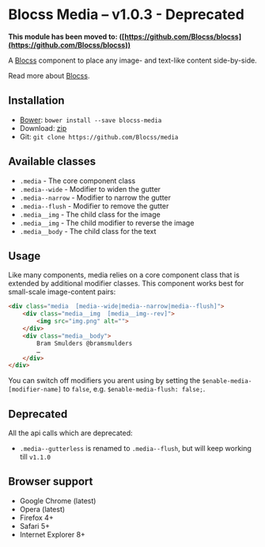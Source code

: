 # Blocss Media – v1.0.3 - Deprecated

**This module has been moved to: ([https://github.com/Blocss/blocss](https://github.com/Blocss/blocss))**

A [Blocss](https://github.com/Blocss/blocss/) component to place any image- and text-like content side-by-side.

Read more about [Blocss](https://blocss.github.io/blocss).

## Installation

* [Bower](http://bower.io/): `bower install --save blocss-media`
* Download: [zip](https://github.com/Blocss/media/zipball/master)
* Git: `git clone https://github.com/Blocss/media`

## Available classes

* `.media` - The core component class
* `.media--wide` - Modifier to widen the gutter
* `.media--narrow` - Modifier to narrow the gutter
* `.media--flush` - Modifier to remove the gutter
* `.media__img` - The child class for the image
* `.media__img` - The child modifier to reverse the image
* `.media__body` - The child class for the text

## Usage

Like many components, media relies on a core component class
that is extended by additional modifier classes. This component works best for
small-scale image-content pairs:

```html
<div class="media  [media--wide|media--narrow|media--flush]">
    <div class="media__img  [media__img--rev]">
        <img src="img.png" alt="">
    </div>
    <div class="media__body">
        Bram Smulders @bramsmulders
        …
    </div>
</div>
```

You can switch off modifiers you arent using by setting the `$enable-media-[modifier-name]` to `false`, e.g. `$enable-media-flush: false;`.

## Deprecated
All the api calls which are deprecated:

* `.media--gutterless` is renamed to `.media--flush`, but will keep working till `v1.1.0`

## Browser support

* Google Chrome (latest)
* Opera (latest)
* Firefox 4+
* Safari 5+
* Internet Explorer 8+
